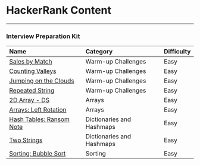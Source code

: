 # HackerRank Content
---

### Interview Preparation Kit

| Name                                                                | Category                  | Difficulty |
| :----------------------------------------------------------------   | :------------------------ | :--------- |
| [Sales by Match](interviewprep/warmup/salesbymatch.md)              | Warm-up Challenges        | Easy       |
| [Counting Valleys](interviewprep/warmup/countingvalleys.md)         | Warm-up Challenges        | Easy       |
| [Jumping on the Clouds](interviewprep/warmup/jumpingontheclouds.md) | Warm-up Challenges        | Easy       |
| [Repeated String](interviewprep/warmup/repeatedstring.md)           | Warm-up Challenges        | Easy       |
| [2D Array - DS](interviewprep/arrays/ds.md)                         | Arrays                    | Easy       |
| [Arrays: Left Rotation](interviewprep/arrays/leftrotation.md)       | Arrays                    | Easy       |
| [Hash Tables: Ransom Note](interviewprep/dicts/ransomnote.md)       | Dictionaries and Hashmaps | Easy       |
| [Two Strings](interviewprep/dicts/twostrings.md)                    | Dictionaries and Hashmaps | Easy       |
| [Sorting: Bubble Sort](interviewprep/sorting/bubblesort.md)         | Sorting                   | Easy       |
